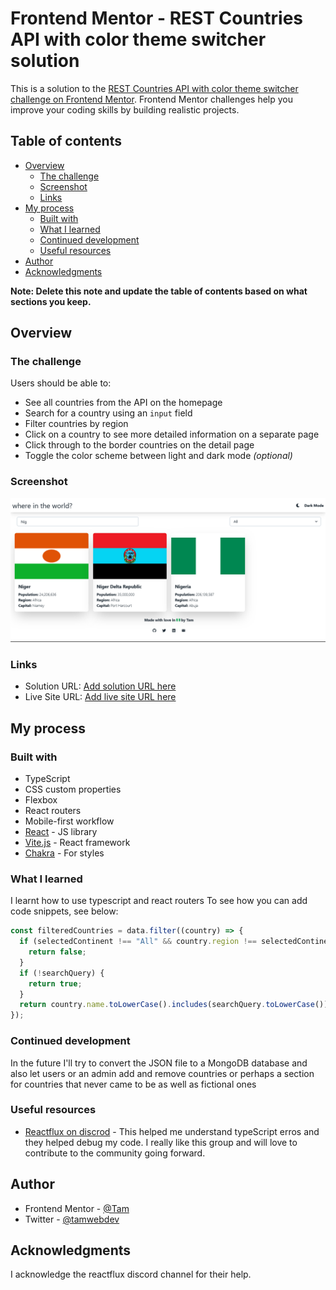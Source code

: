# Frontend Mentor - REST Countries API with color theme switcher solution

This is a solution to the [REST Countries API with color theme switcher challenge on Frontend Mentor](https://www.frontendmentor.io/challenges/rest-countries-api-with-color-theme-switcher-5cacc469fec04111f7b848ca). Frontend Mentor challenges help you improve your coding skills by building realistic projects.

## Table of contents

- [Overview](#overview)
  - [The challenge](#the-challenge)
  - [Screenshot](#screenshot)
  - [Links](#links)
- [My process](#my-process)
  - [Built with](#built-with)
  - [What I learned](#what-i-learned)
  - [Continued development](#continued-development)
  - [Useful resources](#useful-resources)
- [Author](#author)
- [Acknowledgments](#acknowledgments)

**Note: Delete this note and update the table of contents based on what sections you keep.**

## Overview

### The challenge

Users should be able to:

- See all countries from the API on the homepage
- Search for a country using an `input` field
- Filter countries by region
- Click on a country to see more detailed information on a separate page
- Click through to the border countries on the detail page
- Toggle the color scheme between light and dark mode _(optional)_

### Screenshot

![](./src/assets/Screenshot%202024-02-11%20at%2012-39-18%20Countries.png)

### Links

- Solution URL: [Add solution URL here](https://your-solution-url.com)
- Live Site URL: [Add live site URL here](https://your-live-site-url.com)

## My process

### Built with

- TypeScript
- CSS custom properties
- Flexbox
- React routers
- Mobile-first workflow
- [React](https://reactjs.org/) - JS library
- [Vite.js](https://vitejs.dev/) - React framework
- [Chakra](https://chakra-ui.com/) - For styles

### What I learned

I learnt how to use typescript and react routers
To see how you can add code snippets, see below:

```ts
const filteredCountries = data.filter((country) => {
  if (selectedContinent !== "All" && country.region !== selectedContinent) {
    return false;
  }
  if (!searchQuery) {
    return true;
  }
  return country.name.toLowerCase().includes(searchQuery.toLowerCase());
});
```

### Continued development

In the future I'll try to convert the JSON file to a MongoDB database and also let users or an admin add and remove countries or perhaps a section for countries that never came to be as well as fictional ones

### Useful resources

- [Reactflux on discrod](https://discord.com/invite/reactiflux) - This helped me understand typeScript erros and they helped debug my code. I really like this group and will love to contribute to the community going forward.

## Author

- Frontend Mentor - [@Tam](https://www.frontendmentor.io/profile/Tam-BobManuel)
- Twitter - [@tamwebdev](https://twitter.com/tam_webdev)

## Acknowledgments

I acknowledge the reactflux discord channel for their help.
